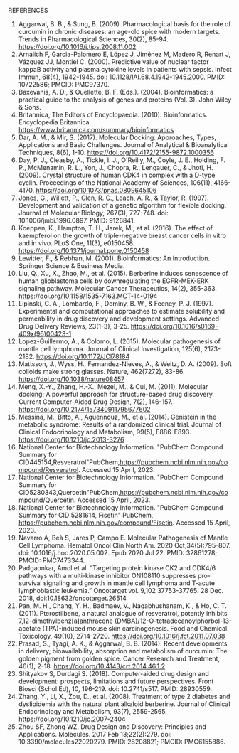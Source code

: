 REFERENCES
1.	Aggarwal, B. B., & Sung, B. (2009). Pharmacological basis for the role of curcumin in chronic diseases: an age-old spice with modern targets. Trends in Pharmacological Sciences, 30(2), 85-94. https://doi.org/10.1016/j.tips.2008.11.002
2.	Arnalich F, Garcia-Palomero E, López J, Jiménez M, Madero R, Renart J, Vázquez JJ, Montiel C. (2000). Predictive value of nuclear factor kappaB activity and plasma cytokine levels in patients with sepsis. Infect Immun, 68(4), 1942-1945. doi: 10.1128/IAI.68.4.1942-1945.2000. PMID: 10722586; PMCID: PMC97370.
3.	Baxevanis, A. D., & Ouellette, B. F. (Eds.). (2004). Bioinformatics: a practical guide to the analysis of genes and proteins (Vol. 3). John Wiley & Sons.
4.	Britannica, The Editors of Encyclopaedia. (2010). Bioinformatics. Encyclopedia Britannica. https://www.britannica.com/summary/bioinformatics
5.	Dar, A. M., & Mir, S. (2017). Molecular Docking: Approaches, Types, Applications and Basic Challenges. Journal of Analytical & Bioanalytical Techniques, 8(6), 1-10. https://doi.org/10.4172/2155-9872.1000356
6.	Day, P. J., Cleasby, A., Tickle, I. J., O'Reilly, M., Coyle, J. E., Holding, F. P., McMenamin, R. L., Yon, J., Chopra, R., Lengauer, C., & Jhoti, H. (2009). Crystal structure of human CDK4 in complex with a D-type cyclin. Proceedings of the National Academy of Sciences, 106(11), 4166-4170. https://doi.org/10.1073/pnas.0809645106
7.	Jones, G., Willett, P., Glen, R. C., Leach, A. R., & Taylor, R. (1997). Development and validation of a genetic algorithm for flexible docking. Journal of Molecular Biology, 267(3), 727-748. doi: 10.1006/jmbi.1996.0897. PMID: 9126841.
8.	Koeppen, K., Hampton, T. H., Jarek, M., et al. (2016). The effect of kaempferol on the growth of triple-negative breast cancer cells in vitro and in vivo. PLoS One, 11(3), e0150458. https://doi.org/10.1371/journal.pone.0150458
9.	Lewitter, F., & Rebhan, M. (2001). Bioinformatics: An Introduction. Springer Science & Business Media.
10.	Liu, Q., Xu, X., Zhao, M., et al. (2015). Berberine induces senescence of human glioblastoma cells by downregulating the EGFR-MEK-ERK signaling pathway. Molecular Cancer Therapeutics, 14(2), 355-363. https://doi.org/10.1158/1535-7163.MCT-14-0194
11.	Lipinski, C. A., Lombardo, F., Dominy, B. W., & Feeney, P. J. (1997). Experimental and computational approaches to estimate solubility and permeability in drug discovery and development settings. Advanced Drug Delivery Reviews, 23(1-3), 3-25. https://doi.org/10.1016/s0169-409x(96)00423-1
12.	Lopez-Guillermo, A., & Colomo, L. (2015). Molecular pathogenesis of mantle cell lymphoma. Journal of Clinical Investigation, 125(6), 2173-2182. https://doi.org/10.1172/JCI78184
13.	Mattsson, J., Wyss, H., Fernandez-Nieves, A., & Weitz, D. A. (2009). Soft colloids make strong glasses. Nature, 462(7272), 83-86. https://doi.org/10.1038/nature08457
14.	Meng, X.-Y., Zhang, H.-X., Mezei, M., & Cui, M. (2011). Molecular docking: A powerful approach for structure-based drug discovery. Current Computer-Aided Drug Design, 7(2), 146-157. https://doi.org/10.2174/157340911795677602
15.	Messina, M., Bitto, A., Aguennouz, M., et al. (2014). Genistein in the metabolic syndrome: Results of a randomized clinical trial. Journal of Clinical Endocrinology and Metabolism, 99(5), E886-E893. https://doi.org/10.1210/jc.2013-3276
16.	National Center for Biotechnology Information. "PubChem Compound Summary for CID445154,Resveratrol"PubChem,https://pubchem.ncbi.nlm.nih.gov/compound/Resveratrol. Accessed 15 April, 2023.
17.	National Center for Biotechnology Information. "PubChem Compound Summary for CID5280343,Quercetin"PubChem,https://pubchem.ncbi.nlm.nih.gov/compound/Quercetin. Accessed 15 April, 2023.
18.	National Center for Biotechnology Information. "PubChem Compound Summary for CID 5281614, Fisetin" PubChem, https://pubchem.ncbi.nlm.nih.gov/compound/Fisetin. Accessed 15 April, 2023.
19.	Navarro A, Beà S, Jares P, Campo E. Molecular Pathogenesis of Mantle Cell Lymphoma. Hematol Oncol Clin North Am. 2020 Oct;34(5):795-807. doi: 10.1016/j.hoc.2020.05.002. Epub 2020 Jul 22. PMID: 32861278; PMCID: PMC7473344.
20.	Padgaonkar, Amol et al. “Targeting protein kinase CK2 and CDK4/6 pathways with a multi-kinase inhibitor ON108110 suppresses pro-survival signaling and growth in mantle cell lymphoma and T-acute lymphoblastic leukemia.” Oncotarget vol. 9,102 37753-37765. 28 Dec. 2018, doi:10.18632/oncotarget.26514
21.	Pan, M. H., Chang, Y. H., Badmaev, V., Nagabhushanam, K., & Ho, C. T. (2011). Pterostilbene, a natural analogue of resveratrol, potently inhibits 7,12-dimethylbenz[a]anthracene (DMBA)/12-O-tetradecanoylphorbol-13-acetate (TPA)-induced mouse skin carcinogenesis. Food and Chemical Toxicology, 49(10), 2714-2720. https://doi.org/10.1016/j.fct.2011.07.038
22.	Prasad, S., Tyagi, A. K., & Aggarwal, B. B. (2014). Recent developments in delivery, bioavailability, absorption and metabolism of curcumin: The golden pigment from golden spice. Cancer Research and Treatment, 46(1), 2-18. https://doi.org/10.4143/crt.2014.46.1.2
23.	Shityakov S, Durdagi S. (2018). Computer-aided drug design and development: prospects, limitations and future perspectives. Front Biosci (Schol Ed), 10, 196-219. doi: 10.2741/s517. PMID: 28930559.
24.	Zhang, Y., Li, X., Zou, D., et al. (2008). Treatment of type 2 diabetes and dyslipidemia with the natural plant alkaloid berberine. Journal of Clinical Endocrinology and Metabolism, 93(7), 2559-2565. https://doi.org/10.1210/jc.2007-2404
25.	Zhou SF, Zhong WZ. Drug Design and Discovery: Principles and Applications. Molecules. 2017 Feb 13;22(2):279. doi: 10.3390/molecules22020279. PMID: 28208821; PMCID: PMC6155886.

